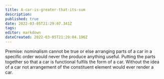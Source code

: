 ```yaml
---
title: A-car-is-greater-that-its-sum
description: 
published: true
date: 2022-03-05T21:29:07.341Z
tags: 
editor: markdown
dateCreated: 2022-03-05T21:29:04.196Z
---
```


Premise: nominalism cannot be true or else arranging parts of a car in a specific order would never the produce anything useful. Putting the parts together so that a car is functional fulfils the form of a car. Without the idea of a car not arrangement of the constituent element would ever render a car.
